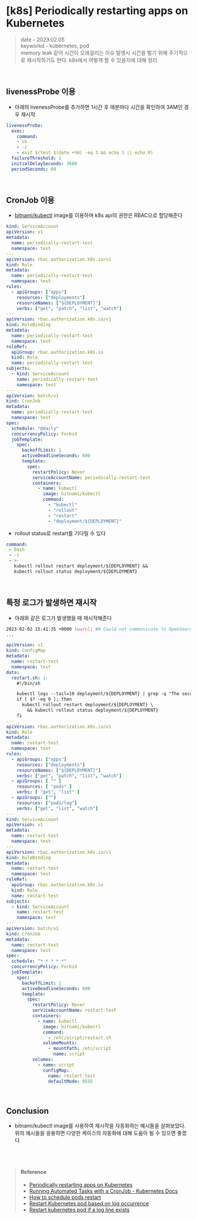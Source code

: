 # [k8s] Periodically restarting apps on Kubernetes
> date - 2023.02.05  
> keyworkd - kubernetes, pod  
> memory leak 같이 시간이 오래걸리는 이슈 발생시 시간을 벌기 위해 주기적으로 재시작하기도 한다. k8s에서 어떻게 할 수 있을지에 대해 정리  

<br>

## livenessProbe 이용
* 아래의 livenessProbe를 추가하면 1시간 후 매분마다 시간을 확인하여 3AM인 경우 재시작
```yaml
livenessProbe:
  exec:
    command:
    - sh
    - -c
    - exit $(test $(date +%H) -eq 3 && echo 1 || echo 0)
  failureThreshold: 1
  initialDelaySeconds: 3600
  periodSeconds: 60
```

<br>

## CronJob 이용
* [bitnami/kubectl](https://hub.docker.com/r/bitnami/kubectl/) image를 이용하며 k8s api의 권한은 RBAC으로 할당해준다
```yaml
kind: ServiceAccount
apiVersion: v1
metadata:
  name: periodically-restart-test
  namespace: test
---
apiVersion: rbac.authorization.k8s.io/v1
kind: Role
metadata:
  name: periodically-restart-test
  namespace: test
rules:
  - apiGroups: ["apps"]
    resources: ["deployments"]
    resourceNames: ["${DEPLOYMENT}"]
    verbs: ["get", "patch", "list", "watch"]
---
apiVersion: rbac.authorization.k8s.io/v1
kind: RoleBinding
metadata:
  name: periodically-restart-test
  namespace: test
roleRef:
  apiGroup: rbac.authorization.k8s.io
  kind: Role
  name: periodically-restart-test
subjects:
  - kind: ServiceAccount
    name: periodically-restart-test
    namespace: test
---
apiVersion: batch/v1
kind: CronJob
metadata:
  name: periodically-restart-test
  namespace: test
spec:
  schedule: "@daily"
  concurrencyPolicy: Forbid
  jobTemplate:
    spec:
      backoffLimit: 1
      activeDeadlineSeconds: 600
      template:
        spec:
          restartPolicy: Never
          serviceAccountName: periodically-restart-test
          containers:
            - name: kubectl
              image: bitnami/kubectl
              command:
                - "kubectl"
                - "rollout"
                - "restart"
                - "deployment/${DEPLOYMENT}"
```

* rollout status로 restart를 기다릴 수 있다
```yaml
command:
 - bash
 - -c
 - >-
   kubectl rollout restart deployment/${DEPLOYMENT} &&
   kubectl rollout status deployment/${DEPLOYMENT}
```

<br>

## 특정 로그가 발생하면 재시작
* 아래와 같은 로그가 발생했을 때 재시작해준다
```sh
2023-02-02 15:41:35 +0000 [warn]: #0 Could not communicate to OpenSearch, resetting connection and trying again. [403] {"message":"The security token included in the request is expired"}
...
```

```yaml
apiVersion: v1
kind: ConfigMap
metadata:
  name: restart-test
  namespace: test
data:
  restart.sh: |-
    #!/bin/sh

    kubectl logs --tail=10 deployment/${DEPLOYMENT} | grep -q "The security token included in the request is expired"
    if [ $? -eq 0 ]; then
      kubectl rollout restart deployment/${DEPLOYMENT} \
        && kubectl rollout status deployment/${DEPLOYMENT}
    fi
---
apiVersion: rbac.authorization.k8s.io/v1
kind: Role
metadata:
  name: restart-test
  namespace: test
rules:
  - apiGroups: ["apps"]
    resources: ["deployments"]
    resourceNames: ["${DEPLOYMENT}"]
    verbs: ["get", "patch", "list", "watch"]
  - apiGroups: [ "" ]
    resources: [ "pods" ]
    verbs: [ "get", "list" ]
  - apiGroups: [""]
    resources: ["pods/log"]
    verbs: ["get", "list", "watch"]
---
kind: ServiceAccount
apiVersion: v1
metadata:
  name: restart-test
  namespace: test
---
apiVersion: rbac.authorization.k8s.io/v1
kind: RoleBinding
metadata:
  name: restart-test
  namespace: test
roleRef:
  apiGroup: rbac.authorization.k8s.io
  kind: Role
  name: restart-test
subjects:
  - kind: ServiceAccount
    name: restart-test
    namespace: test
---
apiVersion: batch/v1
kind: CronJob
metadata:
  name: restart-test
  namespace: test
spec:
  schedule: "* * * * *"
  concurrencyPolicy: Forbid
  jobTemplate:
    spec:
      backoffLimit: 1
      activeDeadlineSeconds: 600
      template:
        spec:
          restartPolicy: Never
          serviceAccountName: restart-test
          containers:
            - name: kubectl
              image: bitnami/kubectl
              command:
                - /etc/script/restart.sh
              volumeMounts:
                - mountPath: /etc/script
                  name: script
          volumes:
            - name: script
              configMap:
                name: restart-test
                defaultMode: 0555
```

<br>

## Conclusion
* bitnami/kubectl image를 사용하여 재시작을 자동화하는 예시들을 살펴보았다. 위의 예시들을 응용하면 다양한 케이스의 자동화에 대해 도움이 될 수 있으면 좋겠다


<br><br>

> #### Reference
> * [Periodically restarting apps on Kubernetes](https://developer20.com/periodically-restarting-apps-on-k8s)
> * [Running Automated Tasks with a CronJob - Kubernetes Docs](https://kubernetes.io/docs/tasks/job/automated-tasks-with-cron-jobs)
> * [How to schedule pods restart](https://stackoverflow.com/questions/52422300/how-to-schedule-pods-restart)
> * [Restart Kubernetes pod based on log occurrence](https://medium.com/@hansrajrami/restart-kubernetes-pod-based-on-log-occurrence-e04980875be1)
> * [Restart kubernetes pod if a log line exists](https://serverfault.com/questions/1102768/restart-kubernetes-pod-if-a-log-line-exists)

